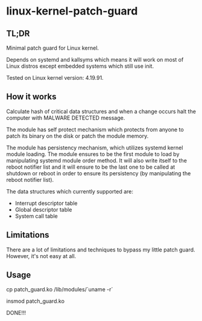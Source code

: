 # linux-kernel-patch-guard

## TL;DR

Minimal patch guard for Linux kernel.

Depends on systemd and kallsyms which means it will work on most of Linux distros except embedded systems which still use init.

Tested on Linux kernel version: 4.19.91.

## How it works

Calculate hash of critical data structures and when a change occurs halt the computer with MALWARE DETECTED message.

The module has self protect mechanism which protects from anyone to patch its binary on the disk or patch the module memory.

The module has persistency mechanism, which utilizes systemd kernel module loading. The module ensures to be the first module to load by manipulating systemd module order method. It will also write itself to the reboot notifier list and it will ensure to be the last one to be called at shutdown or reboot in order to ensure its persistency (by manipulating the reboot notifier list).

The data structures which currently supported are:

* Interrupt descriptor table
* Global descriptor table
* System call table

## Limitations

There are a lot of limitations and techniques to bypass my little patch guard. However, it's not easy at all.

## Usage

cp patch_guard.ko /lib/modules/\`uname -r\`

insmod patch_guard.ko

DONE!!!